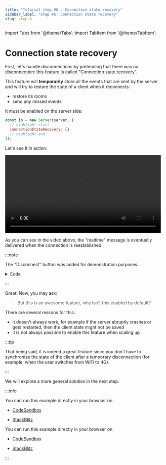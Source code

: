 ```yaml
---
title: "Tutorial step #6 - Connection state recovery"
sidebar_label: "Step #6: Connection state recovery"
slug: step-6
---
```


import Tabs from '@theme/Tabs';
import TabItem from '@theme/TabItem';

# Connection state recovery

First, let's handle disconnections by pretending that there was no disconnection: this feature is called "Connection state recovery". 

This feature will **temporarily** store all the events that are sent by the server and will try to restore the state of a client when it reconnects:

- restore its rooms
- send any missed events

It must be enabled on the server side:

```js title="index.js"
const io = new Server(server, {
  // highlight-start
  connectionStateRecovery: {}
  // highlight-end
});
```

Let's see it in action:

<video controls width="100%"><source src="/videos/tutorial/connection-state-recovery.mp4" /></video>

As you can see in the video above, the "realtime" message is eventually delivered when the connection is reestablished.

:::note

The "Disconnect" button was added for demonstration purposes.

<details className="changelog">
    <summary>Code</summary>

<Tabs groupId="syntax">
  <TabItem value="es6" label="ES6" default>

```html
<form id="form" action="">
  <input id="input" autocomplete="off" /><button>Send</button>
  // highlight-start
  <button id="toggle-btn">Disconnect</button>
  // highlight-end
</form>

<script>
  // highlight-start
  const toggleButton = document.getElementById('toggle-btn');

  toggleButton.addEventListener('click', (e) => {
    e.preventDefault();
    if (socket.connected) {
      toggleButton.innerText = 'Connect';
      socket.disconnect();
    } else {
      toggleButton.innerText = 'Disconnect';
      socket.connect();
    }
  });
  // highlight-end
</script>
```

  </TabItem>
  <TabItem value="es5" label="ES5">

```html
<form id="form" action="">
  <input id="input" autocomplete="off" /><button>Send</button>
  // highlight-start
  <button id="toggle-btn">Disconnect</button>
  // highlight-end
</form>

<script>
  // highlight-start
  var toggleButton = document.getElementById('toggle-btn');

  toggleButton.addEventListener('click', function(e) {
    e.preventDefault();
    if (socket.connected) {
      toggleButton.innerText = 'Connect';
      socket.disconnect();
    } else {
      toggleButton.innerText = 'Disconnect';
      socket.connect();
    }
  });
  // highlight-end
</script>
```

  </TabItem>
</Tabs>
</details>

:::

Great! Now, you may ask:

> But this is an awesome feature, why isn't this enabled by default?

There are several reasons for this:

- it doesn't always work, for example if the server abruptly crashes or gets restarted, then the client state might not be saved 
- it is not always possible to enable this feature when scaling up

:::tip

That being said, it is indeed a great feature since you don't have to synchronize the state of the client after a temporary disconnection (for example, when the user switches from WiFi to 4G).

:::

We will explore a more general solution in the next step.

:::info

<Tabs groupId="lang">
  <TabItem value="cjs" label="CommonJS" default attributes={{ className: 'display-none' }}>

You can run this example directly in your browser on:

- [CodeSandbox](https://codesandbox.io/p/sandbox/github/socketio/chat-example/tree/cjs/step6?file=index.js)
- [StackBlitz](https://stackblitz.com/github/socketio/chat-example/tree/cjs/step6?file=index.js)


  </TabItem>
  <TabItem value="mjs" label="ES modules" attributes={{ className: 'display-none' }}>

You can run this example directly in your browser on:

- [CodeSandbox](https://codesandbox.io/p/sandbox/github/socketio/chat-example/tree/esm/step6?file=index.js)
- [StackBlitz](https://stackblitz.com/github/socketio/chat-example/tree/esm/step6?file=index.js)


  </TabItem>
</Tabs>

:::
